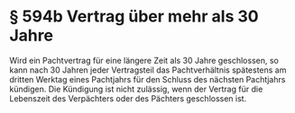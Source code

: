 # § 594b Vertrag über mehr als 30 Jahre
Wird ein Pachtvertrag für eine längere Zeit als 30 Jahre geschlossen, so kann nach 30 Jahren jeder Vertragsteil das Pachtverhältnis spätestens am dritten Werktag eines Pachtjahrs für den Schluss des nächsten Pachtjahrs kündigen. Die Kündigung ist nicht zulässig, wenn der Vertrag für die Lebenszeit des Verpächters oder des Pächters geschlossen ist.